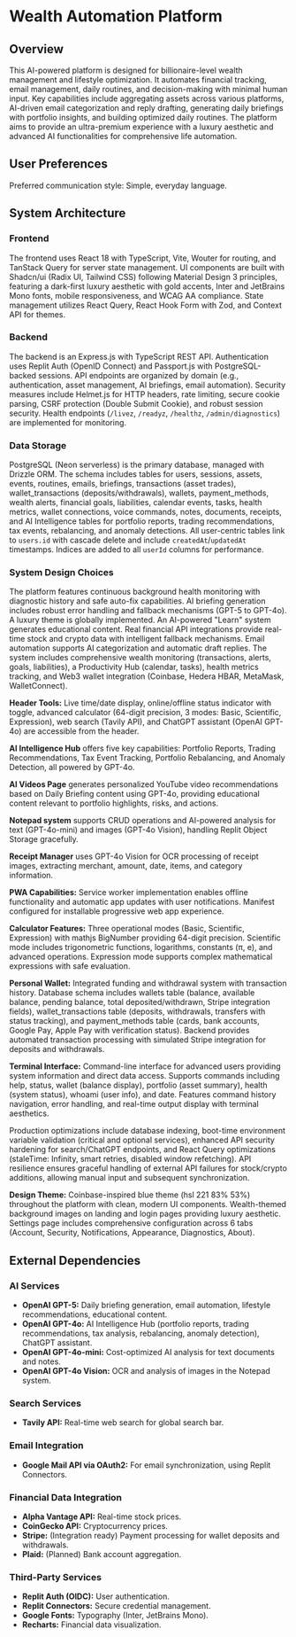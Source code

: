 # Wealth Automation Platform

## Overview

This AI-powered platform is designed for billionaire-level wealth management and lifestyle optimization. It automates financial tracking, email management, daily routines, and decision-making with minimal human input. Key capabilities include aggregating assets across various platforms, AI-driven email categorization and reply drafting, generating daily briefings with portfolio insights, and building optimized daily routines. The platform aims to provide an ultra-premium experience with a luxury aesthetic and advanced AI functionalities for comprehensive life automation.

## User Preferences

Preferred communication style: Simple, everyday language.

## System Architecture

### Frontend

The frontend uses React 18 with TypeScript, Vite, Wouter for routing, and TanStack Query for server state management. UI components are built with Shadcn/ui (Radix UI, Tailwind CSS) following Material Design 3 principles, featuring a dark-first luxury aesthetic with gold accents, Inter and JetBrains Mono fonts, mobile responsiveness, and WCAG AA compliance. State management utilizes React Query, React Hook Form with Zod, and Context API for themes.

### Backend

The backend is an Express.js with TypeScript REST API. Authentication uses Replit Auth (OpenID Connect) and Passport.js with PostgreSQL-backed sessions. API endpoints are organized by domain (e.g., authentication, asset management, AI briefings, email automation). Security measures include Helmet.js for HTTP headers, rate limiting, secure cookie parsing, CSRF protection (Double Submit Cookie), and robust session security. Health endpoints (`/livez`, `/readyz`, `/healthz`, `/admin/diagnostics`) are implemented for monitoring.

### Data Storage

PostgreSQL (Neon serverless) is the primary database, managed with Drizzle ORM. The schema includes tables for users, sessions, assets, events, routines, emails, briefings, transactions (asset trades), wallet_transactions (deposits/withdrawals), wallets, payment_methods, wealth alerts, financial goals, liabilities, calendar events, tasks, health metrics, wallet connections, voice commands, notes, documents, receipts, and AI Intelligence tables for portfolio reports, trading recommendations, tax events, rebalancing, and anomaly detections. All user-centric tables link to `users.id` with cascade delete and include `createdAt`/`updatedAt` timestamps. Indices are added to all `userId` columns for performance.

### System Design Choices

The platform features continuous background health monitoring with diagnostic history and safe auto-fix capabilities. AI briefing generation includes robust error handling and fallback mechanisms (GPT-5 to GPT-4o). A luxury theme is globally implemented. An AI-powered "Learn" system generates educational content. Real financial API integrations provide real-time stock and crypto data with intelligent fallback mechanisms. Email automation supports AI categorization and automatic draft replies. The system includes comprehensive wealth monitoring (transactions, alerts, goals, liabilities), a Productivity Hub (calendar, tasks), health metrics tracking, and Web3 wallet integration (Coinbase, Hedera HBAR, MetaMask, WalletConnect).

**Header Tools:** Live time/date display, online/offline status indicator with toggle, advanced calculator (64-digit precision, 3 modes: Basic, Scientific, Expression), web search (Tavily API), and ChatGPT assistant (OpenAI GPT-4o) are accessible from the header.

**AI Intelligence Hub** offers five key capabilities: Portfolio Reports, Trading Recommendations, Tax Event Tracking, Portfolio Rebalancing, and Anomaly Detection, all powered by GPT-4o.

**AI Videos Page** generates personalized YouTube video recommendations based on Daily Briefing content using GPT-4o, providing educational content relevant to portfolio highlights, risks, and actions.

**Notepad system** supports CRUD operations and AI-powered analysis for text (GPT-4o-mini) and images (GPT-4o Vision), handling Replit Object Storage gracefully.

**Receipt Manager** uses GPT-4o Vision for OCR processing of receipt images, extracting merchant, amount, date, items, and category information.

**PWA Capabilities:** Service worker implementation enables offline functionality and automatic app updates with user notifications. Manifest configured for installable progressive web app experience.

**Calculator Features:** Three operational modes (Basic, Scientific, Expression) with mathjs BigNumber providing 64-digit precision. Scientific mode includes trigonometric functions, logarithms, constants (π, e), and advanced operations. Expression mode supports complex mathematical expressions with safe evaluation.

**Personal Wallet:** Integrated funding and withdrawal system with transaction history. Database schema includes wallets table (balance, available balance, pending balance, total deposited/withdrawn, Stripe integration fields), wallet_transactions table (deposits, withdrawals, transfers with status tracking), and payment_methods table (cards, bank accounts, Google Pay, Apple Pay with verification status). Backend provides automated transaction processing with simulated Stripe integration for deposits and withdrawals.

**Terminal Interface:** Command-line interface for advanced users providing system information and direct data access. Supports commands including help, status, wallet (balance display), portfolio (asset summary), health (system status), whoami (user info), and date. Features command history navigation, error handling, and real-time output display with terminal aesthetics.

Production optimizations include database indexing, boot-time environment variable validation (critical and optional services), enhanced API security hardening for search/ChatGPT endpoints, and React Query optimizations (staleTime: Infinity, smart retries, disabled window refetching). API resilience ensures graceful handling of external API failures for stock/crypto additions, allowing manual input and subsequent synchronization.

**Design Theme:** Coinbase-inspired blue theme (hsl 221 83% 53%) throughout the platform with clean, modern UI components. Wealth-themed background images on landing and login pages providing luxury aesthetic. Settings page includes comprehensive configuration across 6 tabs (Account, Security, Notifications, Appearance, Diagnostics, About).

## External Dependencies

### AI Services

- **OpenAI GPT-5:** Daily briefing generation, email automation, lifestyle recommendations, educational content.
- **OpenAI GPT-4o:** AI Intelligence Hub (portfolio reports, trading recommendations, tax analysis, rebalancing, anomaly detection), ChatGPT assistant.
- **OpenAI GPT-4o-mini:** Cost-optimized AI analysis for text documents and notes.
- **OpenAI GPT-4o Vision:** OCR and analysis of images in the Notepad system.

### Search Services

- **Tavily API:** Real-time web search for global search bar.

### Email Integration

- **Google Mail API via OAuth2:** For email synchronization, using Replit Connectors.

### Financial Data Integration

- **Alpha Vantage API:** Real-time stock prices.
- **CoinGecko API:** Cryptocurrency prices.
- **Stripe:** (Integration ready) Payment processing for wallet deposits and withdrawals.
- **Plaid:** (Planned) Bank account aggregation.

### Third-Party Services

- **Replit Auth (OIDC):** User authentication.
- **Replit Connectors:** Secure credential management.
- **Google Fonts:** Typography (Inter, JetBrains Mono).
- **Recharts:** Financial data visualization.